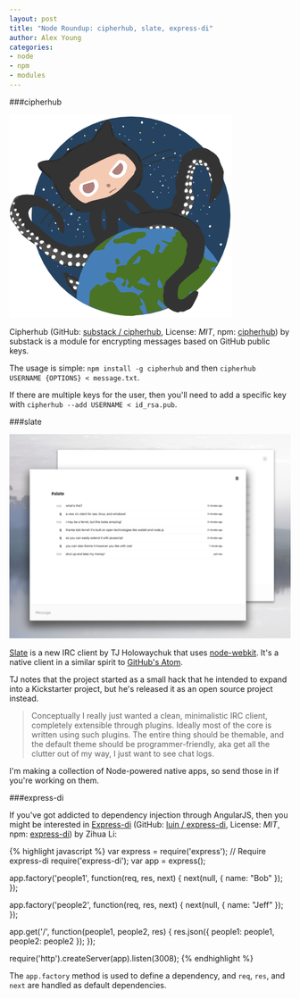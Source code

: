 ```yaml
---
layout: post
title: "Node Roundup: cipherhub, slate, express-di"
author: Alex Young
categories:
- node
- npm
- modules
---
```


###cipherhub

![Cipherhub](/images/posts/cipherhub.png)

Cipherhub (GitHub: [substack / cipherhub](https://github.com/substack/cipherhub), License: _MIT_, npm: [cipherhub](https://www.npmjs.org/package/cipherhub)) by substack is a module for encrypting messages based on GitHub public keys.

The usage is simple: `npm install -g cipherhub` and then `cipherhub USERNAME {OPTIONS} < message.txt`.

If there are multiple keys for the user, then you'll need to add a specific key with `cipherhub --add USERNAME < id_rsa.pub`.

###slate

![Slate](/images/posts/slate.png)

[Slate](https://github.com/slate/slate) is a new IRC client by TJ Holowaychuk that uses [node-webkit](https://github.com/rogerwang/node-webkit).  It's a native client in a similar spirit to [GitHub's Atom](https://atom.io/).

TJ notes that the project started as a small hack that he intended to expand into a Kickstarter project, but he's released it as an open source project instead.

> Conceptually I really just wanted a clean, minimalistic IRC client, completely extensible through plugins. Ideally most of the core is written using such plugins. The entire thing should be themable, and the default theme should be programmer-friendly, aka get all the clutter out of my way, I just want to see chat logs.

I'm making a collection of Node-powered native apps, so send those in if you're working on them.

###express-di

If you've got addicted to dependency injection through AngularJS, then you might be interested in [Express-di](http://luin.github.io/express-di/) (GitHub: [luin / express-di](https://github.com/luin/express-di), License: _MIT_, npm: [express-di](https://www.npmjs.org/package/express-di)) by Zihua Li:

{% highlight javascript %}
var express = require('express');
// Require express-di
require('express-di');
var app = express();

app.factory('people1', function(req, res, next) {
  next(null, { name: "Bob" });
});

app.factory('people2', function(req, res, next) {
  next(null, { name: "Jeff" });
});

app.get('/', function(people1, people2, res) {
  res.json({
    people1: people1,
    people2: people2
  });
});

require('http').createServer(app).listen(3008);
{% endhighlight %}

The `app.factory` method is used to define a dependency, and `req`, `res`, and `next` are handled as default dependencies.

